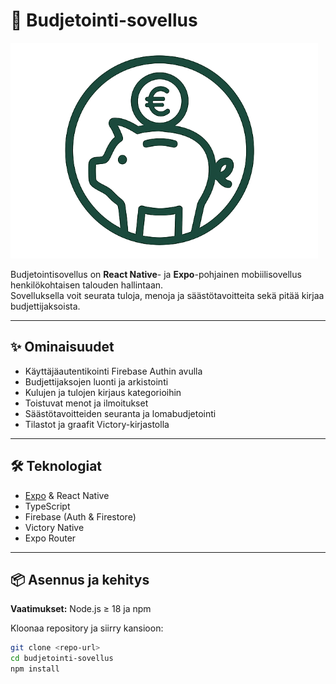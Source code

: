 # 🧾 Budjetointi-sovellus

![Logo](assets/images/budjetti_logo.png)

Budjetointisovellus on **React Native**- ja **Expo**-pohjainen mobiilisovellus henkilökohtaisen talouden hallintaan.  
Sovelluksella voit seurata tuloja, menoja ja säästötavoitteita sekä pitää kirjaa budjettijaksoista.

---

## ✨ Ominaisuudet

- Käyttäjäautentikointi Firebase Authin avulla  
- Budjettijaksojen luonti ja arkistointi  
- Kulujen ja tulojen kirjaus kategorioihin  
- Toistuvat menot ja ilmoitukset  
- Säästötavoitteiden seuranta ja lomabudjetointi  
- Tilastot ja graafit Victory-kirjastolla  

---

## 🛠️ Teknologiat

- [Expo](https://expo.dev/) & React Native  
- TypeScript  
- Firebase (Auth & Firestore)  
- Victory Native  
- Expo Router  

---

## 📦 Asennus ja kehitys

**Vaatimukset:** Node.js ≥ 18 ja npm  

Kloonaa repository ja siirry kansioon:

```bash
git clone <repo-url>
cd budjetointi-sovellus
npm install


